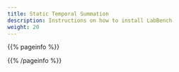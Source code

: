 ```yaml
---
title: Static Temporal Summation
description: Instructions on how to install LabBench
weight: 20
---
```


{{% pageinfo %}}


{{% /pageinfo %}}
